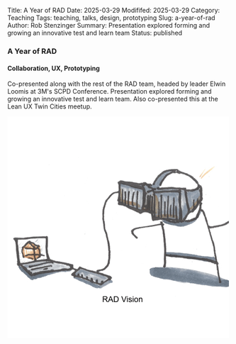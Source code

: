 Title: A Year of RAD
Date: 2025-03-29
Modififed: 2025-03-29
Category: Teaching
Tags: teaching, talks, design, prototyping
Slug: a-year-of-rad
Author: Rob Stenzinger
Summary: Presentation explored forming and growing an innovative test and learn team
Status: published

### A Year of RAD

#### Collaboration, UX, Prototyping

Co-presented along with the rest of the RAD team, headed by leader Elwin Loomis at 3M's SCPD Conference. Presentation explored forming and growing an innovative test and learn team. Also co-presented this at the Lean UX Twin Cities meetup.

![img](/images/talk-year-of-rad.png)
